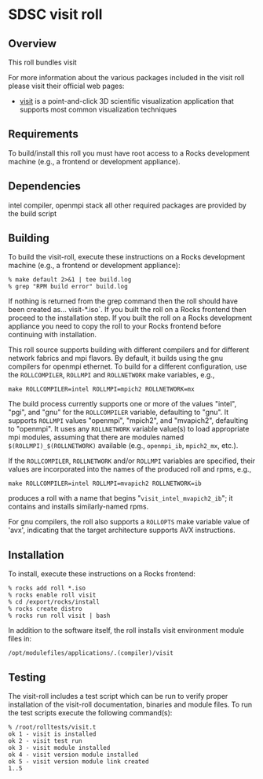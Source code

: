 # SDSC visit roll

## Overview

This roll bundles visit

For more information about the various packages included in the visit roll please visit their official web pages:

- <a href="https://wci.llnl.gov/codes/visit/home.html" target="_blank">visit</a> is a point-and-click 3D scientific visualization application that supports most common visualization techniques


## Requirements

To build/install this roll you must have root access to a Rocks development
machine (e.g., a frontend or development appliance).



## Dependencies

intel compiler, openmpi stack
all other required packages are provided by the build script


## Building

To build the visit-roll, execute these instructions on a Rocks development
machine (e.g., a frontend or development appliance):

```shell
% make default 2>&1 | tee build.log
% grep "RPM build error" build.log
```

If nothing is returned from the grep command then the roll should have been
created as... visit-*.iso`. If you built the roll on a Rocks frontend then
proceed to the installation step. If you built the roll on a Rocks development
appliance you need to copy the roll to your Rocks frontend before continuing
with installation.

This roll source supports building with different compilers and for different
network fabrics and mpi flavors.  By default, it builds using the gnu compilers
for openmpi ethernet.  To build for a different configuration, use the
`ROLLCOMPILER`, `ROLLMPI` and `ROLLNETWORK` make variables, e.g.,

```shell
make ROLLCOMPILER=intel ROLLMPI=mpich2 ROLLNETWORK=mx 
```

The build process currently supports one or more of the values "intel", "pgi",
and "gnu" for the `ROLLCOMPILER` variable, defaulting to "gnu".  It supports
`ROLLMPI` values "openmpi", "mpich2", and "mvapich2", defaulting to "openmpi".
It uses any `ROLLNETWORK` variable value(s) to load appropriate mpi modules,
assuming that there are modules named `$(ROLLMPI)_$(ROLLNETWORK)` available
(e.g., `openmpi_ib`, `mpich2_mx`, etc.).

If the `ROLLCOMPILER`, `ROLLNETWORK` and/or `ROLLMPI` variables are specified,
their values are incorporated into the names of the produced roll and rpms, e.g.,

```shell
make ROLLCOMPILER=intel ROLLMPI=mvapich2 ROLLNETWORK=ib
```
produces a roll with a name that begins "`visit_intel_mvapich2_ib`"; it
contains and installs similarly-named rpms.

For gnu compilers, the roll also supports a `ROLLOPTS` make variable value of
'avx', indicating that the target architecture supports AVX instructions.


## Installation

To install, execute these instructions on a Rocks frontend:

```shell
% rocks add roll *.iso
% rocks enable roll visit
% cd /export/rocks/install
% rocks create distro
% rocks run roll visit | bash
```

In addition to the software itself, the roll installs visit environment
module files in:

```shell
/opt/modulefiles/applications/.(compiler)/visit
```


## Testing

The visit-roll includes a test script which can be run to verify proper
installation of the visit-roll documentation, binaries and module files. To
run the test scripts execute the following command(s):

```shell
% /root/rolltests/visit.t 
ok 1 - visit is installed
ok 2 - visit test run
ok 3 - visit module installed
ok 4 - visit version module installed
ok 5 - visit version module link created
1..5
```
